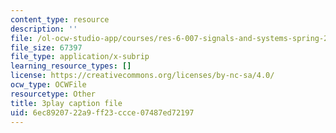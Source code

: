 ```yaml
---
content_type: resource
description: ''
file: /ol-ocw-studio-app/courses/res-6-007-signals-and-systems-spring-2011/6ec8920722a9ff23ccce07487ed72197_WV4JlBOQro.srt
file_size: 67397
file_type: application/x-subrip
learning_resource_types: []
license: https://creativecommons.org/licenses/by-nc-sa/4.0/
ocw_type: OCWFile
resourcetype: Other
title: 3play caption file
uid: 6ec89207-22a9-ff23-ccce-07487ed72197
---
```

